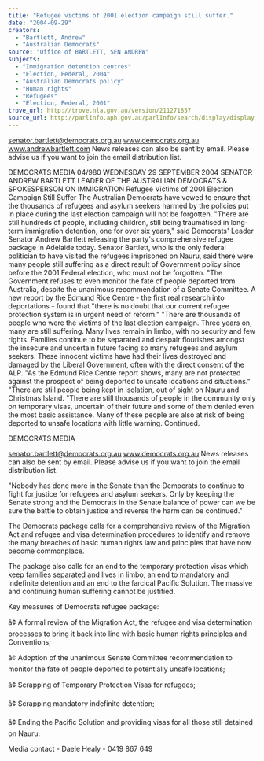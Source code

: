 ```yaml
---
title: "Refugee victims of 2001 election campaign still suffer."
date: "2004-09-29"
creators:
  - "Bartlett, Andrew"
  - "Australian Democrats"
source: "Office of BARTLETT, SEN ANDREW"
subjects:
  - "Immigration detention centres"
  - "Election, Federal, 2004"
  - "Australian Democrats policy"
  - "Human rights"
  - "Refugees"
  - "Election, Federal, 2001"
trove_url: http://trove.nla.gov.au/version/211271857
source_url: http://parlinfo.aph.gov.au/parlInfo/search/display/display.w3p;query=Id%3A%22media/pressrel/E9YD6%22
---
```


 

 

 senator.bartlett@democrats.org.au     www.democrats.org.au    www.andrewbartlett.com  News releases can also be sent by email. Please advise us if you want to join the email distribution list. 

 DEMOCRATS  MEDIA 04/980 WEDNESDAY 29 SEPTEMBER 2004   SENATOR ANDREW BARTLETT LEADER OF THE AUSTRALIAN DEMOCRATS & SPOKESPERSON ON IMMIGRATION  Refugee Victims of 2001 Election Campaign Still Suffer The Australian Democrats have vowed to ensure that the thousands of refugees and asylum seekers harmed by the policies put in place during the last election campaign will not be forgotten. "There are still hundreds of people, including children, still being traumatised in long-term immigration detention, one for over six years," said Democrats' Leader Senator Andrew Bartlett releasing the party's comprehensive refugee package in Adelaide today.  Senator Bartlett, who is the only federal politician to have visited the refugees imprisoned on Nauru, said there were many people still suffering as a direct result of Government policy since before the 2001 Federal election, who must not be forgotten. "The Government refuses to even monitor the fate of people deported from Australia, despite the unanimous recommendation of a Senate Committee. A new report by the Edmund Rice Centre - the first real research into deportations - found that "there is no doubt that our current refugee protection system is in urgent need of reform."  "There are thousands of people who were the victims of the last election campaign.  Three years on, many are still suffering.  Many lives remain in limbo, with no security and few rights.  Families continue to be separated and despair flourishes amongst the insecure and uncertain future facing so many refugees and asylum seekers. These innocent victims have had their lives destroyed and damaged by the Liberal Government, often with the direct consent of the ALP.   "As the Edmund Rice Centre report shows, many are not protected against the prospect of being deported to unsafe locations and situations." "There are still people being kept in isolation, out of sight on Nauru and Christmas Island.  "There are still thousands of people in the community only on temporary visas, uncertain of their future and some of them denied even the most basic assistance.  Many of these people are also at risk of being deported to unsafe locations with little warning. Continued.   

 DEMOCRATS    MEDIA 

 

 senator.bartlett@democrats.org.au     www.democrats.org.au  News releases can also be sent by email. Please advise us if you want to join the email distribution list. 

 

 "Nobody has done more in the Senate than the Democrats to continue to fight for justice for refugees  and asylum seekers.  Only by keeping the Senate strong and the Democrats in the Senate balance  of power can we be sure the battle to obtain justice and reverse the harm can be continued." 

 The Democrats package calls for a comprehensive review of the Migration Act and refugee and visa  determination procedures to identify and remove the many breaches of basic human rights law and  principles that have now become commonplace. 

 The package also calls for an end to the temporary protection visas which keep families separated  and lives in limbo, an end to mandatory and indefinite detention and an end to the farcical Pacific  Solution. The massive and continuing human suffering cannot be justified. 

 

 Key measures of Democrats refugee package: 

 â¢ A formal review of the Migration Act, the refugee and visa determination processes to bring it  back into line with basic human rights principles and Conventions; 

 â¢ Adoption of the unanimous Senate Committee recommendation to monitor the fate of people  deported to potentially unsafe locations; 

 â¢ Scrapping of Temporary Protection Visas for refugees; 

 â¢  Scrapping  mandatory  indefinite detention; 

 â¢ Ending the Pacific Solution and providing visas for all those still detained on Nauru.   

 Media contact - Daele Healy - 0419 867 649 

